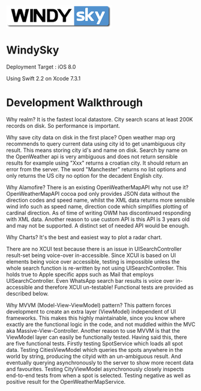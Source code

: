 ![alt tag](https://raw.githubusercontent.com/edgardowardo/WindySky/master/icons/windy_sky%40launch.png)

# WindySky

Deployment Target : iOS 8.0

Using Swift 2.2 on Xcode 7.3.1

# Development Walkthrough 

Why realm? It is the fastest local datastore. City search scans at least 200K records on disk. So performance is important.

Why save city data on disk in the first place? Open weather map org recommends to query current data using city id to get unambiguous city result. This means storing city id's and name on disk. Search by name on the OpenWeather api is very ambiguous and does not return sensible results for example using "Xxx" returns a croatian city. It should return an error from the server. The word "Manchester" returns no list options and only returns the US city no option for the decadent English city.

Why Alamofire? There is an existing OpenWeatherMapAPI why not use it?  OpenWeatherMapAPI cocoa pod only provides JSON data without the direction codes and speed name, whilst the XML data returns more sensible wind info such as speed name, direction code which simplifies plotting of cardinal direction. As of time of writing OWM has discontinued responding with XML data. Another reason to use custom API is this API is 3 years old and may not be supported. A distinct set of needed API would be enough.

Why Charts? It's the best and easiest way to plot a radar chart.

There are no XCUI test because there is an issue in UISearchController result-set being voice-over in-accessible. Since XCUI is based on UI elements being voice over accessible, testing is impossible unless the whole search function is re-written by not using UISearchController. This holds true to Apple specific apps such as Mail that employs UISearchController. Even WhatsApp search bar results is voice over in-accessible and therefore XCUI un-testable! Functional tests are provided as described below.

Why MVVM (Model-View-ViewModel) pattern? This pattern forces development to create an extra layer (ViewModel) independent of UI frameworks. This makes this highly maintainable, since you know where exactly are the functional logic in the code, and not muddled within the MVC aka Massive-View-Controller. Another reason to use MVVM is that the ViewModel layer can easily be functionally tested. Having said this, there are five functional tests. Firstly testing SpotService which loads all spot data. Testing CitiesViewModel which queries the spots anywhere in the world by string, producing the cityid with an un-ambiguous result. And eventually querying asynchronously to the server to show more recent data and favourites. Testing CityViewModel asynchronously closely inspects end-to-end tests from when a spot is selected. Testing negative as well as positive result for the OpenWeatherMapService.
